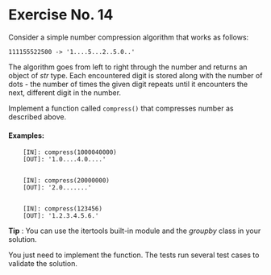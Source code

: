 # Exercise No. 14

Consider a simple number compression algorithm that works as follows:

    111155522500 -> '1....5...2..5.0..'

The algorithm goes from left to right through the number and returns an object of *str* type. Each encountered digit is stored along with the number of dots - the number of times the given digit repeats until it encounters the next, different digit in the number.

Implement a function called `compress()` that compresses number as described above.

#### Examples:
```
    [IN]: compress(1000040000)
    [OUT]: '1.0....4.0....'


    [IN]: compress(20000000)
    [OUT]: '2.0.......'


    [IN]: compress(123456)
    [OUT]: '1.2.3.4.5.6.'
```

**Tip** : You can use the itertools built-in module and the *groupby* class in your solution.

You just need to implement the function. The  tests run several test cases to validate the solution.